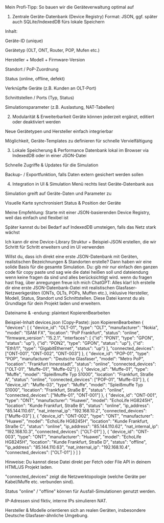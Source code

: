 Mein Profi-Tipp: So bauen wir die Geräteverwaltung optimal auf
1. Zentrale Geräte-Datenbank (Device Registry)
Format: JSON, ggf. später auch SQLite/IndexedDB fürs lokale Speichern


Inhalt:


Geräte-ID (unique)


Gerätetyp (OLT, ONT, Router, POP, Mufen etc.)


Hersteller + Modell + Firmware-Version


Standort / PoP-Zuordnung


Status (online, offline, defekt)


Verknüpfte Geräte (z.B. Kunden an OLT-Port)


Schnittstellen / Ports (Typ, Status)


Simulationsparameter (z.B. Auslastung, NAT-Tabellen)


2. Modularität & Erweiterbarkeit
Geräte können jederzeit ergänzt, editiert oder deaktiviert werden


Neue Gerätetypen und Hersteller einfach integrierbar


Möglichkeit, Geräte-Templates zu definieren für schnelle Vervielfältigung


3. Lokale Speicherung & Performance
Datenbank lokal im Browser via IndexedDB oder in einer JSON-Datei


Schnelle Zugriffe & Updates für die Simulation


Backup- / Exportfunktion, falls Daten extern gesichert werden sollen


4. Integration in UI & Simulation
Menü rechts liest Geräte-Datenbank aus


Simulation greift auf Geräte-Daten und Parameter zu


Visuelle Karte synchronisiert Status & Position der Geräte



Meine Empfehlung:
Starte mit einer JSON-basierenden Device Registry, weil das einfach und flexibel ist


Später kannst du bei Bedarf auf IndexedDB umsteigen, falls das Netz stark wächst


Ich kann dir eine Device-Library Struktur + Beispiel-JSON erstellen, die wir Schritt für Schritt erweitern und im UI verwenden



Willst du, dass ich direkt eine erste JSON-Datenbank mit Geräten, realistischen Bezeichnungen & Standorten erstelle? Dann haben wir eine solide Basis für die gesamte Simulation.
Du:
gib mir nur einfach den ganzen code für copy paste und sag wie die datei heißen soll und dateiendung wenn keine fragen da sind und alles berücksichtigt wird. wenn du fragen hast frag, über anregungen freue ich mich
ChatGPT:
Alles klar! Ich erstelle dir eine erste JSON-Datenbank-Datei mit realistischen Glasfaser-Netzwerkgeräten (ONTs, OLTs, POPs, Muffen etc.), inklusive Hersteller, Modell, Status, Standort und Schnittstellen. Diese Datei kannst du als Grundlage für dein Projekt laden und erweitern.

Dateiname & -endung:
plaintext
KopierenBearbeiten



Beispiel-Inhalt devices.json (Copy-Paste):
json
KopierenBearbeiten
{
  "devices": [
    {
      "device_id": "OLT-01",
      "type": "OLT",
      "manufacturer": "Nokia",
      "model": "ISAM FX",
      "location": "PoP Frankfurt",
      "status": "online",
      "firmware_version": "15.2.1",
      "interfaces": [
        {"id": "PON1", "type": "GPON", "status": "up"},
        {"id": "PON2", "type": "GPON", "status": "up"},
        {"id": "Eth1/1", "type": "GigabitEthernet", "status": "up"}
      ],
      "connected_devices": ["ONT-001", "ONT-002", "ONT-003"]
    },
    {
      "device_id": "POP-01",
      "type": "POP",
      "manufacturer": "Deutsche Glasfaser",
      "model": "Metro PoP",
      "location": "Frankfurt Innenstadt",
      "status": "online",
      "connected_devices": ["OLT-01", "Muffe-01", "Muffe-02"]
    },
    {
      "device_id": "Muffe-01",
      "type": "Muffe",
      "model": "Spleißmuffe Typ S1000",
      "location": "Frankfurt, Straße A",
      "status": "online",
      "connected_devices": ["POP-01", "Muffe-03"]
    },
    {
      "device_id": "Muffe-03",
      "type": "Muffe",
      "model": "Spleißmuffe Typ S1000",
      "location": "Frankfurt, Straße B",
      "status": "online",
      "connected_devices": ["Muffe-01", "ONT-001"]
    },
    {
      "device_id": "ONT-001",
      "type": "ONT",
      "manufacturer": "Huawei",
      "model": "EchoLife HG8245H",
      "location": "Kunde Frankfurt, Straße B",
      "status": "online",
      "ip_address": "85.144.110.61",
      "nat_internal_ip": "192.168.10.2",
      "connected_devices": ["Muffe-03"]
    },
    {
      "device_id": "ONT-002",
      "type": "ONT",
      "manufacturer": "Huawei",
      "model": "EchoLife HG8245H",
      "location": "Kunde Frankfurt, Straße C",
      "status": "online",
      "ip_address": "85.144.110.62",
      "nat_internal_ip": "192.168.10.3",
      "connected_devices": ["OLT-01"]
    },
    {
      "device_id": "ONT-003",
      "type": "ONT",
      "manufacturer": "Huawei",
      "model": "EchoLife HG8245H",
      "location": "Kunde Frankfurt, Straße D",
      "status": "offline",
      "ip_address": "85.144.110.63",
      "nat_internal_ip": "192.168.10.4",
      "connected_devices": ["OLT-01"]
    }
  ]
}


Hinweise:
Du kannst diese Datei direkt per Fetch oder File API in deinem HTML/JS Projekt laden.


"connected_devices" zeigt die Netzwerktopologie (welche Geräte per Kabel/Muffe etc. verbunden sind).


Status "online" / "offline" können für Ausfall-Simulationen genutzt werden.


IP-Adressen sind fiktiv, interne IPs simulieren NAT.


Hersteller & Modelle orientieren sich an realen Geräten, insbesondere Deutsche Glasfaser-ähnliche Umgebung.


